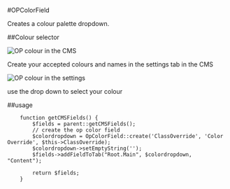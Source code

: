 #OPColorField

Creates a colour palette dropdown.

##Colour selector

![OP colour in the CMS](https://raw.githubusercontent.com/otago/opcolor/master/images/image2.png)

Create your accepted colours and names in the settings tab in the CMS

![OP colour in the settings](https://raw.githubusercontent.com/otago/opcolor/master/images/image1.png)

use the drop down to select your colour

##usage

```
	function getCMSFields() {
		$fields = parent::getCMSFields();
		// create the op color field
        $colordropdown = OpColorField::create('ClassOverride', 'Color Override', $this->ClassOverride);
        $colordropdown->setEmptyString('');
        $fields->addFieldToTab("Root.Main", $colordropdown, "Content");
        
		return $fields;
	}
```